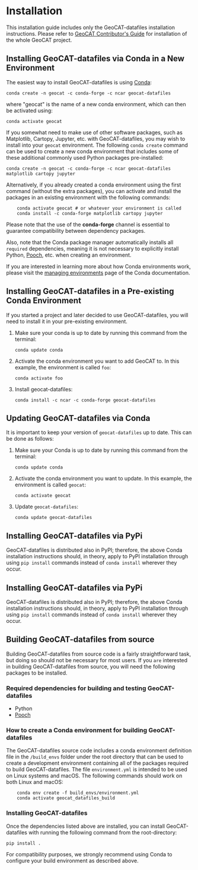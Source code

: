 # Installation

This installation guide includes only the GeoCAT-datafiles installation instructions. 
Please refer to [GeoCAT Contributor's Guide](https://geocat.ucar.edu/pages/contributing.html) for installation of 
the whole GeoCAT project.
  

## Installing GeoCAT-datafiles via Conda in a New Environment

The easiest way to install GeoCAT-datafiles is using [Conda](http://conda.pydata.org/docs/):

    conda create -n geocat -c conda-forge -c ncar geocat-datafiles

where "geocat" is the name of a new conda environment, which can then be
activated using:

    conda activate geocat

If you somewhat need to make use of other software packages, such as Matplotlib, Cartopy, Jupyter, etc. with
GeoCAT-datafiles, you may wish to install into your `geocat` environment. The following `conda create` command can be
used to create a new conda environment that includes some of these additional commonly used Python packages pre-installed:

    conda create -n geocat -c conda-forge -c ncar geocat-datafiles matplotlib cartopy jupyter

Alternatively, if you already created a conda environment using the first command (without the extra packages),
you can activate and install the packages in an existing environment with the following commands:

```
    conda activate geocat # or whatever your environment is called
    conda install -c conda-forge matplotlib cartopy jupyter
```

Please note that the use of the **conda-forge** channel is essential to guarantee
compatibility between dependency packages.

Also, note that the Conda package manager automatically installs all `required`
dependencies, meaning it is not necessary to explicitly install Python, [Pooch](https://pypi.org/project/pooch/),
etc. when creating an environment.

If you are interested in learning more about how Conda environments work, please visit 
the [managing environments](https://docs.conda.io/projects/conda/en/latest/user-guide/tasks/manage-environments.html) 
page of the Conda documentation.

## Installing GeoCAT-datafiles in a Pre-existing Conda Environment

If you started a project and later decided to use GeoCAT-datafiles, you will need to install it in your pre-existing
environment.

1.  Make sure your conda is up to date by running this command from the terminal:

    `conda update conda`

2.  Activate the conda environment you want to add GeoCAT to. In this example, the environment is called `foo`:

    `conda activate foo`

3. Install geocat-datafiles:

   `conda install -c ncar -c conda-forge geocat-datafiles`

## Updating GeoCAT-datafiles via Conda

It is important to keep your version of `geocat-datafiles` up to date. This can be done as follows:

1.  Make sure your Conda is up to date by running this command from the terminal:

    `conda update conda`

2.  Activate the conda environment you want to update. In this example, the environment is called `geocat`:

    `conda activate geocat`

3. Update `geocat-datafiles`:

   `conda update geocat-datafiles`


## Installing GeoCAT-datafiles via PyPi

GeoCAT-datafiles is distributed also in PyPI; therefore, the above Conda installation instructions should, in theory,
apply to PyPI installation through using `pip install` commands instead of `conda install` wherever they occur.

## Installing GeoCAT-datafiles via PyPi
GeoCAT-datafiles is distributed also in PyPI; therefore, the above Conda installation instructions should, in theory,
apply to PyPI installation through using `pip install` commands instead of `conda install` wherever they occur.

## Building GeoCAT-datafiles from source

Building GeoCAT-datafiles from source code is a fairly straightforward task, but
doing so should not be necessary for most users. If you `are` interested in
building GeoCAT-datafiles from source, you will need the following packages to be
installed.

### Required dependencies for building and testing GeoCAT-datafiles
- Python
- [Pooch](https://pypi.org/project/pooch/)

### How to create a Conda environment for building GeoCAT-datafiles

The GeoCAT-datafiles source code includes a conda environment definition file in
the `/build_envs` folder under the root directory that can be used to create a
development environment containing all of the packages required to build GeoCAT-datafiles.
The file `environment.yml` is intended to be used on Linux systems and macOS.
The following commands should work on both Linux and macOS:

```
    conda env create -f build_envs/environment.yml
    conda activate geocat_datafiles_build
```

### Installing GeoCAT-datafiles

Once the dependencies listed above are installed, you can install GeoCAT-datafiles
with running the following command from the root-directory:

    pip install .

For compatibility purposes, we strongly recommend using Conda to
configure your build environment as described above.
